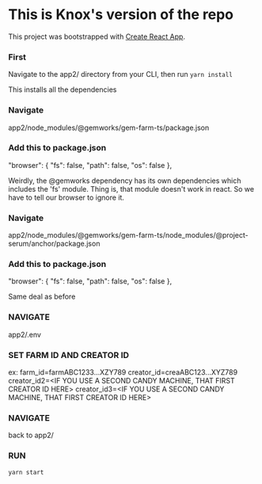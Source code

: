 # This is Knox's version of the repo

This project was bootstrapped with [Create React App](https://github.com/facebook/create-react-app).

### First

Navigate to the app2/ directory from your CLI, then run
`yarn install`

This installs all the dependencies

### Navigate 

app2/node_modules/@gemworks/gem-farm-ts/package.json

### Add this to package.json
  "browser": {
    "fs": false,
    "path": false,
    "os": false
  },

Weirdly, the @gemworks dependency has its own dependencies which includes the 'fs' module. Thing is, that module doesn't work in react. So we have to tell our browser to ignore it.

### Navigate

app2/node_modules/@gemworks/gem-farm-ts/node_modules/@project-serum/anchor/package.json

### Add this to package.json
  "browser": {
    "fs": false,
    "path": false,
    "os": false
  },

Same deal as before

### NAVIGATE

app2/.env

### SET FARM ID AND CREATOR ID

ex:
farm_id=farmABC1233...XZY789
creator_id=creaABC123...XYZ789
creator_id2=<IF YOU USE A SECOND CANDY MACHINE, THAT FIRST CREATOR ID HERE>
creator_id3=<IF YOU USE A SECOND CANDY MACHINE, THAT FIRST CREATOR ID HERE>

### NAVIGATE

back to app2/

### RUN

`yarn start`
